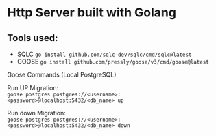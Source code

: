 # Http Server built with Golang

## Tools used:
- SQLC `go install github.com/sqlc-dev/sqlc/cmd/sqlc@latest`
- GOOSE `go install github.com/pressly/goose/v3/cmd/goose@latest`

Goose Commands (Local PostgreSQL)

Run UP Migration: <br>
`goose postgres postgres://<username>:<password>@localhost:5432/<db_name> up`

Run down Migration: <br>
`goose postgres postgres://<username>:<password>@localhost:5432/<db_name> down`
